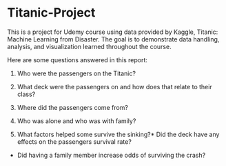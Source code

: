 # Titanic-Project
This is a project for Udemy course using data provided by Kaggle, Titanic: Machine Learning from Disaster.
The goal is to demonstrate data handling, analysis, and visualization learned throughout the course. 

Here are some questions answered in this report:

1) Who were the passengers on the Titanic?

2) What deck were the passengers on and how does that relate to their class?

3) Where did the passengers come from?

4) Who was alone and who was with family?

5) What factors helped some survive the sinking?* Did the deck have any effects on the passengers survival rate?
  * Did having a family member increase odds of surviving the crash?

## 
